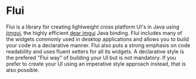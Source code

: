 # Flui
Flui is a library for creating lightweight cross platform UI's in Java using  [jimgui](https://github.com/ice1000/jimgui), the highly efficient  [dear imgui](https://github.com/ocornut/imgui) Java binding. Flui includes many of the widgets commonly used in desktop applications and allows you to build your code in a declarative manner. Flui also puts a strong emphasis on code readability and uses fluent setters for all its widgets. A declarative style is the prefered "Flui way" of building your UI but is not mandatory. If you prefer to create your UI using an imperative style approach instead, that is also possible.
